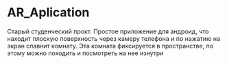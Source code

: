 # AR_Aplication
Старый студенческий прокт. Простое приложение для андроид, что находит плоскую поверхность через камеру телефона и по нажатию на экран спавнит комнату. Эта комната фиксируется в пространстве, по этому можно походить и посмотреть на нее изнутри
